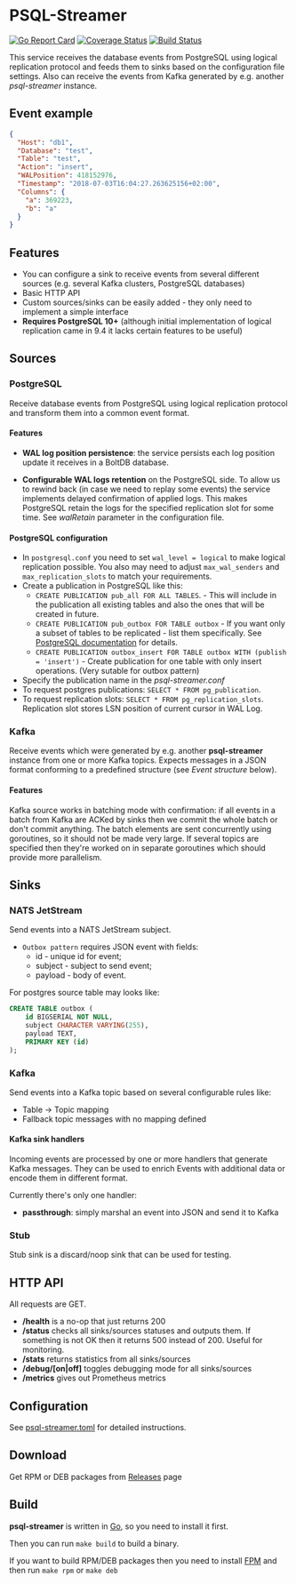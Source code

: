 # PSQL-Streamer

[![Go Report Card](https://goreportcard.com/badge/github.com/timsolov/psql-streamer)](https://goreportcard.com/report/github.com/timsolov/psql-streamer)
[![Coverage Status](https://coveralls.io/repos/github/blind-oracle/psql-streamer/badge.svg?branch=master)](https://coveralls.io/github/blind-oracle/psql-streamer?branch=master)
[![Build Status](https://travis-ci.org/blind-oracle/psql-streamer.svg?branch=master)](https://travis-ci.org/blind-oracle/psql-streamer)

This service receives the database events from PostgreSQL using logical replication protocol and feeds them to sinks based on the configuration file settings.
Also can receive the events from Kafka generated by e.g. another _psql-streamer_ instance.

## Event example

```json
{
  "Host": "db1",
  "Database": "test",
  "Table": "test",
  "Action": "insert",
  "WALPosition": 418152976,
  "Timestamp": "2018-07-03T16:04:27.263625156+02:00",
  "Columns": {
    "a": 369223,
    "b": "a"
  }
}
```

## Features

- You can configure a sink to receive events from several different sources (e.g. several Kafka clusters, PostgreSQL databases)
- Basic HTTP API
- Custom sources/sinks can be easily added - they only need to implement a simple interface
- **Requires PostgreSQL 10+** (although initial implementation of logical replication came in 9.4 it lacks certain features to be useful)

## Sources

### PostgreSQL

Receive database events from PostgreSQL using logical replication protocol and transform them into a common event format.

#### Features

- **WAL log position persistence**: the service persists each log position update it receives in a BoltDB database.

- **Configurable WAL logs retention** on the PostgreSQL side. To allow us to rewind back (in case we need to replay some events) the service implements delayed confirmation of applied logs. This makes PostgreSQL retain the logs for the specified replication slot for some time. See _walRetain_ parameter in the configuration file.

#### PostgreSQL configuration

- In `postgresql.conf` you need to set `wal_level = logical` to make logical replication possible. You also may need to adjust `max_wal_senders` and `max_replication_slots` to match your requirements.
- Create a publication in PostgreSQL like this: 
  - `CREATE PUBLICATION pub_all FOR ALL TABLES`. - This will include in the publication all existing tables and also the ones that will be created in future. 
  - `CREATE PUBLICATION pub_outbox FOR TABLE outbox` - If you want only a subset of tables to be replicated - list them specifically. See [PostgreSQL documentation](https://www.postgresql.org/docs/10/static/sql-createpublication.html) for details.
  - `CREATE PUBLICATION outbox_insert FOR TABLE outbox WITH (publish = 'insert')` - Create publication for one table with only insert operations. (Very sutable for outbox pattern)
- Specify the publication name in the _psql-streamer.conf_
- To request postgres publications: `SELECT * FROM pg_publication`.
- To request replication slots: `SELECT * FROM pg_replication_slots`. Replication slot stores LSN position of current cursor in WAL Log.

### Kafka

Receive events which were generated by e.g. another **psql-streamer** instance from one or more Kafka topics. Expects messages in a JSON format conforming to a predefined structure (see _Event structure_ below).

#### Features

Kafka source works in batching mode with confirmation: if all events in a batch from Kafka are ACKed by sinks then we commit the whole batch or don't commit anything. The batch elements are sent concurrently using goroutines, so it should not be made very large. If several topics are specified then they're worked on in separate goroutines which should provide more parallelism.

## Sinks

### NATS JetStream

Send events into a NATS JetStream subject.

- `Outbox pattern` requires JSON event with fields:
  - id - unique id for event;
  - subject - subject to send event;
  - payload - body of event.

For postgres source table may looks like:
```sql
CREATE TABLE outbox (
    id BIGSERIAL NOT NULL,
    subject CHARACTER VARYING(255),
    payload TEXT,
    PRIMARY KEY (id)
);
```


### Kafka

Send events into a Kafka topic based on several configurable rules like:

- Table -> Topic mapping
- Fallback topic messages with no mapping defined

#### Kafka sink handlers

Incoming events are processed by one or more handlers that generate Kafka messages. They can be used to enrich Events with additional data or encode them in different format.

Currently there's only one handler:

- **passthrough**: simply marshal an event into JSON and send it to Kafka

### Stub

Stub sink is a discard/noop sink that can be used for testing.

## HTTP API

All requests are GET.

- **/health** is a no-op that just returns 200
- **/status** checks all sinks/sources statuses and outputs them. If something is not OK then it returns 500 instead of 200. Useful for monitoring.
- **/stats** returns statistics from all sinks/sources
- **/debug/[on|off]** toggles debugging mode for all sinks/sources
- **/metrics** gives out Prometheus metrics

## Configuration

See [psql-streamer.toml](https://github.com/timsolov/psql-streamer/blob/master/psql-streamer.toml) for detailed instructions.

## Download

Get RPM or DEB packages from [Releases](https://github.com/timsolov/psql-streamer/releases) page

## Build

**psql-streamer** is written in [Go](https://golang.org), so you need to install it first.

Then you can run `make build` to build a binary.

If you want to build RPM/DEB packages then you need to install [FPM](https://github.com/jordansissel/fpm) and then run `make rpm` or `make deb`
